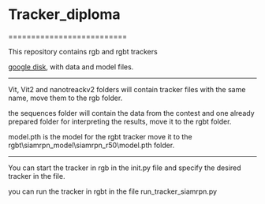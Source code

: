 # Tracker_diploma
==========================


This repository contains rgb and rgbt trackers 

 [google disk](https://drive.google.com/drive/folders/15XorihpSBGtQ7V9D2c9lhL9JQCSdLSMW?usp=sharing), with data and model files.

----------

Vit, Vit2 and nanotreackv2 folders will contain tracker files with the same name, move them to the rgb folder. 

the sequences folder will contain the data from the contest and one already prepared folder for interpreting the results, move it to the rgbt folder. 

model.pth is the model for the rgbt tracker move it to the rgbt\siamrpn_model\siamrpn_r50\model.pth folder.

----------
You can start the tracker in rgb in the init.py file and specify the desired tracker in the file.


you can run the tracker in rgbt in the file run_tracker_siamrpn.py
